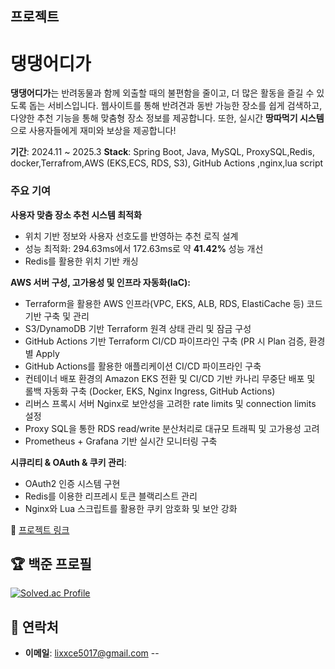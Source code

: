 ##  프로젝트
#  댕댕어디가 

**댕댕어디가**는 반려동물과 함께 외출할 때의 불편함을 줄이고, 더 많은 활동을 즐길 수 있도록 돕는 서비스입니다. 웹사이트를 통해 반려견과 동반 가능한 장소를 쉽게 검색하고, 다양한 추천 기능을 통해 맞춤형 장소 정보를 제공합니다. 또한, 실시간 **땅따먹기 시스템**으로 사용자들에게 재미와 보상을 제공합니다!

**기간**: 2024.11 ~ 2025.3
**Stack**: Spring Boot, Java, MySQL, ProxySQL,Redis, docker,Terrafrom,AWS (EKS,ECS, RDS, S3), GitHub Actions ,nginx,lua script

### 주요 기여
**사용자 맞춤 장소 추천 시스템 최적화**

- 위치 기반 정보와 사용자 선호도를 반영하는 추천 로직 설계
- 성능 최적화: 294.63ms에서 172.63ms로 약 **41.42%** 성능 개선
- Redis를 활용한 위치 기반 캐싱

**AWS 서버 구성, 고가용성 및 인프라 자동화(IaC):**

- Terraform을 활용한 AWS 인프라(VPC, EKS, ALB, RDS, ElastiCache 등) 코드 기반 구축 및 관리
- S3/DynamoDB 기반 Terraform 원격 상태 관리 및 잠금 구성
- GitHub Actions 기반 Terraform CI/CD 파이프라인 구축 (PR 시 Plan 검증, 환경별 Apply
- GitHub Actions를 활용한 애플리케이션 CI/CD 파이프라인 구축
- 컨테이너 배포 환경의 Amazon EKS 전환 및 CI/CD 기반 카나리 무중단 배포 및 롤백 자동화 구축 (Docker, EKS, Nginx Ingress, GitHub Actions)
- 리버스 프록시 서버 Nginx로 보안성을 고려한 rate limits 및 connection limits 설정
- Proxy SQL을 통한 RDS read/write 분산처리로 대규모 트래픽 및 고가용성 고려
- Prometheus + Grafana 기반 실시간 모니터링 구축

**시큐리티 & OAuth & 쿠키 관리**:
- OAuth2 인증 시스템 구현
- Redis를 이용한 리프레시 토큰 블랙리스트 관리
- Nginx와 Lua 스크립트를 활용한 쿠키 암호화 및 보안 강화

🔗 [프로젝트 링크](https://github.com/WHERE-ARE-YOU-GOING-DAENG-DAENG/WHERE_ARE_YOU_GOING_DAENG_DAENG_-)  

## 🏆 백준 프로필
[![Solved.ac Profile](http://mazassumnida.wtf/api/v2/generate_badge?boj=sh5017)](https://solved.ac/sh5017/)


## 💬 연락처
- **이메일**: [lixxce5017@gmail.com](lixxce5017@gmail.com)
--
